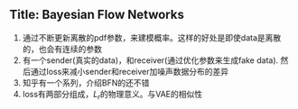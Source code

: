 ## Title: Bayesian Flow Networks
1. 通过不断更新离散的pdf参数，来建模概率。这样的好处是即使data是离散的，也会有连续的参数
2. 有一个sender(真实的data)，和receiver(通过优化参数来生成fake data). 然后通过loss来减小sender和receiver加噪声数据分布的差异
3. 知乎有一个系列，介绍BFN的还不错
4. loss有两部分组成，$L_r$的物理意义。与VAE的相似性